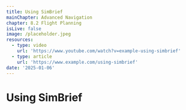 ```yaml
---
title: Using SimBrief
mainChapter: Advanced Navigation
chapter: 8.2 Flight Planning
isLive: false
image: /placeholder.jpeg
resources:
  - type: video
    url: 'https://www.youtube.com/watch?v=example-using-simbrief'
  - type: article
    url: 'https://www.example.com/using-simbrief'
date: '2025-01-06'
---
```


# Using SimBrief
